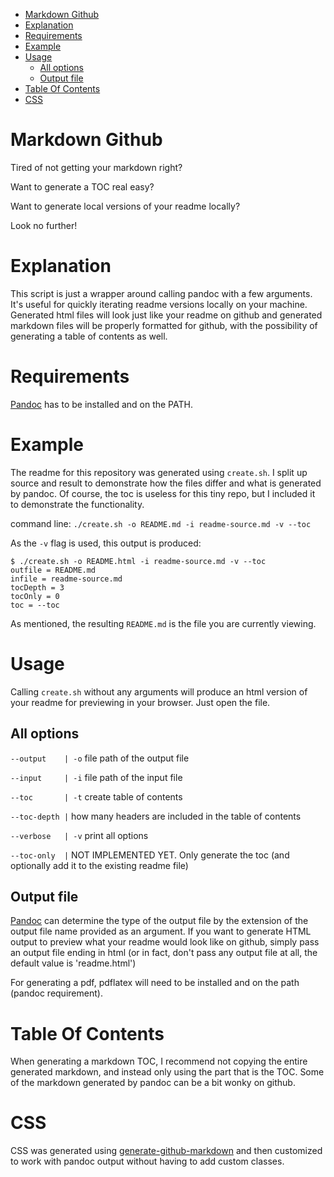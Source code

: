 -   [Markdown Github](#markdown-github)
-   [Explanation](#explanation)
-   [Requirements](#requirements)
-   [Example](#example)
-   [Usage](#usage)
    -   [All options](#all-options)
    -   [Output file](#output-file)
-   [Table Of Contents](#table-of-contents)
-   [CSS](#css)

Markdown Github
===============

Tired of not getting your markdown right?

Want to generate a TOC real easy?

Want to generate local versions of your readme locally?

Look no further!

Explanation
===========

This script is just a wrapper around calling pandoc with a few
arguments. It's useful for quickly iterating readme versions locally on
your machine. Generated html files will look just like your readme on
github and generated markdown files will be properly formatted for
github, with the possibility of generating a table of contents as well.

Requirements
============

[Pandoc](http://pandoc.org) has to be installed and on the PATH.

Example
=======

The readme for this repository was generated using `create.sh`. I split
up source and result to demonstrate how the files differ and what is
generated by pandoc. Of course, the toc is useless for this tiny repo,
but I included it to demonstrate the functionality.

command line: `./create.sh -o README.md -i readme-source.md -v --toc`

As the `-v` flag is used, this output is produced:

    $ ./create.sh -o README.html -i readme-source.md -v --toc
    outfile = README.md
    infile = readme-source.md
    tocDepth = 3
    tocOnly = 0
    toc = --toc

As mentioned, the resulting `README.md` is the file you are currently
viewing.

Usage
=====

Calling `create.sh` without any arguments will produce an html version
of your readme for previewing in your browser. Just open the file.

All options
-----------

`--output    | -o` file path of the output file

`--input     | -i` file path of the input file

`--toc       | -t` create table of contents

`--toc-depth |` how many headers are included in the table of contents

`--verbose   | -v` print all options

`--toc-only  |` NOT IMPLEMENTED YET. Only generate the toc (and
optionally add it to the existing readme file)

Output file
-----------

[Pandoc](http://pandoc.org) can determine the type of the output file by
the extension of the output file name provided as an argument. If you
want to generate HTML output to preview what your readme would look like
on github, simply pass an output file ending in html (or in fact, don't
pass any output file at all, the default value is 'readme.html')

For generating a pdf, pdflatex will need to be installed and on the path
(pandoc requirement).

Table Of Contents
=================

When generating a markdown TOC, I recommend not copying the entire
generated markdown, and instead only using the part that is the TOC.
Some of the markdown generated by pandoc can be a bit wonky on github.

CSS
===

CSS was generated using
[generate-github-markdown](https://github.com/sindresorhus/generate-github-markdown-css)
and then customized to work with pandoc output without having to add
custom classes.
